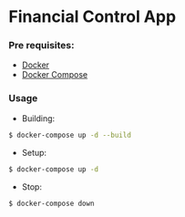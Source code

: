 # Financial Control App

### Pre requisites:

- [Docker](https://docs.docker.com/install/)
- [Docker Compose](https://docs.docker.com/compose/install/)

### Usage

- Building:

```bash
$ docker-compose up -d --build
```

- Setup:

```bash
$ docker-compose up -d
```

- Stop:

```bash
$ docker-compose down
```
